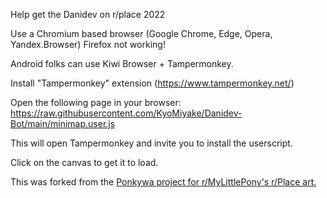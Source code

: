 Help get the Danidev on r/place 2022

Use a Chromium based browser (Google Chrome, Edge, Opera, Yandex.Browser) Firefox not working!

Android folks can use Kiwi Browser + Tampermonkey.

Install "Tampermonkey" extension (https://www.tampermonkey.net/)

Open the following page in your browser:  https://raw.githubusercontent.com/KyoMiyake/Danidev-Bot/main/minimap.user.js

This will open Tampermonkey and invite you to install the userscript.

Click on the canvas to get it to load.


This was forked from the <a href="https://gist.github.com/Bigcheese/7da7d4f1cfd295b7784941aa24136a3c">Ponkywa project for r/MyLittlePony's r/Place art.</a>
